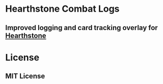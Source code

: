 # Hearthstone Combat Logs
## Improved logging and card tracking overlay for [Hearthstone](https://playhearthstone.com/)


# License
## MIT License